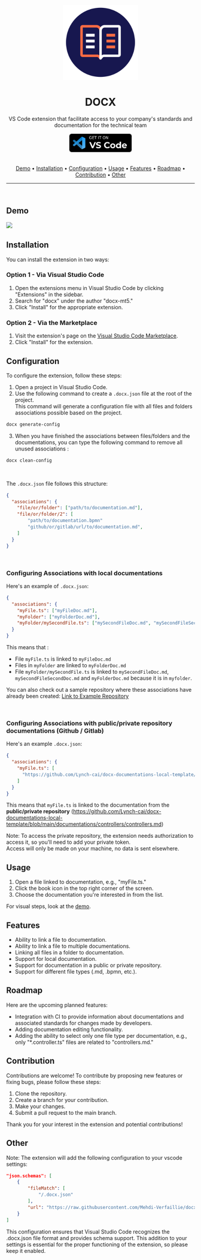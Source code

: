 <p align="center">
  <img src="./src//assets/logo.png" alt="Docx" width="200">
</p>
<h1 align="center">DOCX</h1>
<p align="center">VS Code extension that facilitate access to your company's standards and documentation for the technical team</p>

<div align="center">
  <a href="https://marketplace.visualstudio.com/items?itemName=docx-mt5.docx">
    <img src="./src/assets/get-it-on-vs-code.png" height="50">
  </a>
</div>

<br />

<p align="center">
  <a href="#demo">Demo</a> •
  <a href="#installation">Installation</a> •
  <a href="#configuration">Configuration</a> •
  <a href="#usage">Usage</a> •
  <a href="#features">Features</a> •
  <a href="#roadmap">Roadmap</a> •
  <a href="#contribution">Contribution</a> •
  <a href="#other">Other</a>
</p>

<hr />
<br />

## Demo

<img src="./src/assets/demo-1.gif">

## Installation

You can install the extension in two ways:

### Option 1 - Via Visual Studio Code

1. Open the extensions menu in Visual Studio Code by clicking "Extensions" in the sidebar.
2. Search for "docx" under the author "docx-mt5."
3. Click "Install" for the appropriate extension.

### Option 2 - Via the Marketplace

1. Visit the extension's page on the [Visual Studio Code Marketplace](https://marketplace.visualstudio.com/items?itemName=docx-mt5.docx).
2. Click "Install" for the extension.

## Configuration

To configure the extension, follow these steps:

1. Open a project in Visual Studio Code.
2. Use the following command to create a `.docx.json` file at the root of the project. <br />
   This command will generate a configuration file with all files and folders associations possible based on the project.

```bash
docx generate-config
```

3. When you have finished the associations between files/folders and the documentations, you can type the following command to remove all unused associations :

```bash
docx clean-config
```

<br />

The `.docx.json` file follows this structure:

```json
{
  "associations": {
    "file/or/folder": ["path/to/documentation.md"],
    "file/or/folder/2": [
        "path/to/documentation.bpmn"
        "github/or/gitlab/url/to/documentation.md",
    ]
  }
}
```

<br />

### Configuring Associations with local documentations

Here's an example of `.docx.json`:

```json
{
  "associations": {
    "myFile.ts": ["myFileDoc.md"],
    "myFolder": ["myFolderDoc.md"],
    "myFolder/mySecondFile.ts": ["mySecondFileDoc.md", "mySecondFileSecondDoc.md"]
  }
}
```

This means that :

- File `myFile.ts` is linked to `myFileDoc.md`
- Files in `myFolder` are linked to `myFolderDoc.md`
- File `myFolder/mySecondFile.ts` is linked to `mySecondFileDoc.md`, `mySecondFileSecondDoc.md` and `myFolderDoc.md` because it is in `myfolder`.

You can also check out a sample repository where these associations have already been created: [Link to Example Repository](https://github.com/Lynch-cai/docx-documentations-local-template)

<br />

### Configuring Associations with public/private repository documentations (Github / Gitlab)

Here's an example `.docx.json`:

```json
{
  "associations": {
    "myFile.ts": [
      "https://github.com/Lynch-cai/docx-documentations-local-template/blob/main/documentations/controllers/controllers.md"
    ]
  }
}
```

This means that `myFile.ts` is linked to the documentation from the **public/private repository** (https://github.com/Lynch-cai/docx-documentations-local-template/blob/main/documentations/controllers/controllers.md)

Note:
To access the private repository, the extension needs authorization to access it, so you'll need to add your private token. <br>
Access will only be made on your machine, no data is sent elsewhere.

## Usage

1. Open a file linked to documentation, e.g., "myFile.ts."
2. Click the book icon in the top right corner of the screen.
3. Choose the documentation you're interested in from the list.

For visual steps, look at the [demo](#demo).

## Features

- Ability to link a file to documentation.
- Ability to link a file to multiple documentations.
- Linking all files in a folder to documentation.
- Support for local documentation.
- Support for documentation in a public or private repository.
- Support for different file types (.md, .bpmn, etc.).

## Roadmap

Here are the upcoming planned features:

- Integration with CI to provide information about documentations and associated standards for changes made by developers.
- Adding documentation editing functionality.
- Adding the ability to select only one file type per documentation, e.g., only "\*.controller.ts" files are related to "controllers.md."

## Contribution

Contributions are welcome! To contribute by proposing new features or fixing bugs, please follow these steps:

1. Clone the repository.
2. Create a branch for your contribution.
3. Make your changes.
4. Submit a pull request to the main branch.

Thank you for your interest in the extension and potential contributions!

## Other

Note: The extension will add the following configuration to your vscode settings:

```json
"json.schemas": [
    {
        "fileMatch": [
            "/.docx.json"
        ],
        "url": "https://raw.githubusercontent.com/Mehdi-Verfaillie/docx/main/src/config/.docx.schema.json"
    }
]
```

This configuration ensures that Visual Studio Code recognizes the .docx.json file format and provides schema support.
This addition to your settings is essential for the proper functioning of the extension, so please keep it enabled.
